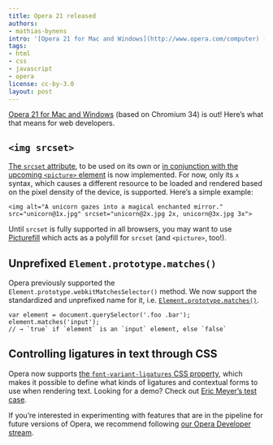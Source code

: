 ```yaml
---
title: Opera 21 released
authors:
- mathias-bynens
intro: '[Opera 21 for Mac and Windows](http://www.opera.com/computer) (based on Chromium 34) is out! Here’s what that means for web developers.'
tags:
- html
- css
- javascript
- opera
license: cc-by-3.0
layout: post
---
```


[Opera 21 for Mac and Windows](http://www.opera.com/computer) (based on Chromium 34) is out! Here’s what that means for web developers.

## `<img srcset>`

[The `srcset` attribute](http://www.whatwg.org/specs/web-apps/current-work/multipage/edits.html#attr-img-srcset), to be used on its own or [in conjunction with the upcoming `<picture>` element](http://picture.responsiveimages.org/#element-attrdef-srcset) is now implemented. For now, only its `x` syntax, which causes a different resource to be loaded and rendered based on the pixel density of the device, is supported. Here’s a simple example:

    <img alt="A unicorn gazes into a magical enchanted mirror." src="unicorn@1x.jpg" srcset="unicorn@2x.jpg 2x, unicorn@3x.jpg 3x">

Until `srcset` is fully supported in all browsers, you may want to use [Picturefill](http://scottjehl.github.io/picturefill/) which acts as a polyfill for `srcset` (and `<picture>`, too!).

## Unprefixed `Element.prototype.matches()`

Opera previously supported the `Element.prototype.webkitMatchesSelector()` method. We now support the standardized and unprefixed name for it, i.e. [`Element.prototype.matches()`](http://www.w3.org/TR/selectors-api2/#matches).

    var element = document.querySelector('.foo .bar');
    element.matches('input');
    // → `true` if `element` is an `input` element, else `false`

## Controlling ligatures in text through CSS

Opera now supports [the `font-variant-ligatures` CSS property](http://dev.w3.org/csswg/css-fonts-3/#font-variant-ligatures-prop), which makes it possible to define what kinds of ligatures and contextual forms to use when rendering text. Looking for a demo? Check out [Eric Meyer’s test case](http://meyerweb.com/eric/css/tests/css3/show.php?p=font-variant-ligatures).

If you’re interested in experimenting with features that are in the pipeline for future versions of Opera, we recommend following [our Opera Developer stream](http://www.opera.com/developer).
